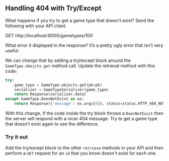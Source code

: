 ## Handling 404 with Try/Except

What happens if you try to get a game type that doesn’t exist? Send the following with your API client.

GET http://localhost:8000/gametypes/100

What error it displayed in the response? It’s a pretty ugly error that isn’t very useful.

We can change that by adding a try/except block around the `GameType.obejcts.get` method call. Update the retrieval method with this code:
```py
try:
    game_type = GameType.objects.get(pk=pk)
    serializer = GameTypeSerializer(game_type)
    return Response(serializer.data)
except GameType.DoesNotExist as ex:
    return Response({'message': ex.args[0]}, status=status.HTTP_404_NOT_FOUND)
```

With this change, if the code inside the try block throws a `DoesNotExist` then the server will respond with a nicer 404 message. Try to get a game type that doesn’t exist again to see the difference.

### Try it out

Add the try/except block to the other `retrieve` methods in your API and then perform a `GET` request for an `id` that you know doesn't exist for each one.